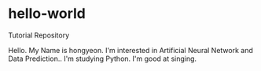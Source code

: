 # hello-world
Tutorial Repository

Hello. My Name is hongyeon. I'm interested in Artificial Neural Network and Data Prediction.. 
I'm studying Python. I'm good at singing.
